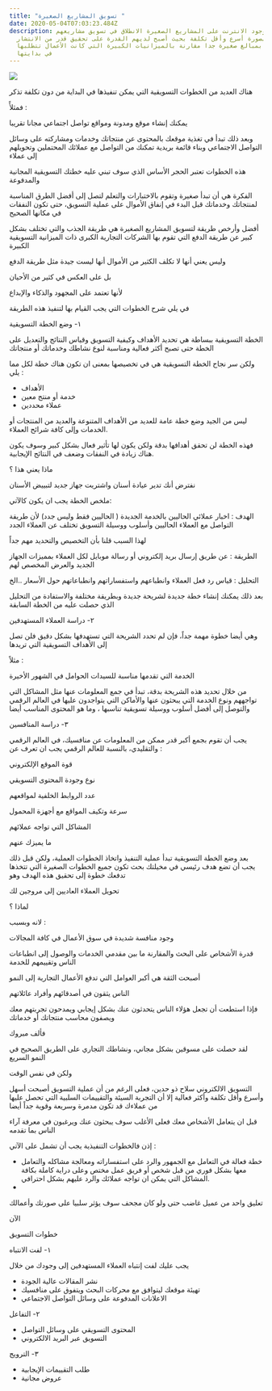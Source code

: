```yaml
---
title: "تسويق المشاريع الصغيرة "
date: 2020-05-04T07:03:23.484Z
description: سهل وجود الانترنت على المشاريع الصغيرة الانطلاق في تسويق مشاريعهم
  بصورة أسرع وأقل تكلفة بحيث أصبح لديهم القدرة على تحقيق قدر من الانتشار
  والتسويق بمبالغ صغيرة جدا مقارنة بالميزانيات الكبيرة التي كانت الأعمال تتطلبها
  في بدايتها
---
```



![](https://lh4.googleusercontent.com/W3eJxAnbDh0eMQtkkJR7A7E5vcWryofoI12G4XXlublEZ0BFzvtGEuGa49BrvDuE9YvTC8njyjI9J_ojw6oYgXX4BRVryfMA-2Dw2K6gX5mNbxAP6-dyp43LOYPuYhuvIka3UJgJ)





هناك العديد من الخطوات التسويقية التي يمكن تنفيذها في البداية من دون تكلفة تذكر



فمثلأً :



يمكنك إنشاء موقع ومدونة ومواقع تواصل اجتماعي مجانا تقريبا



وبعد ذلك تبدأ في تغذية موقعك بالمحتوى عن منتجاتك وخدمات ومشاركته على وسائل التواصل الاجتماعي وبناء قائمة بريدية تمكنك من التواصل مع عملائك المحتملين وتحويلهم إلى عملاء



هذه الخطوات تعتبر الحجر الأساس الذي سوف تبني عليه خطتك التسويقية المجانية والمدفوعة



الفكرة هي أن تبدأ صغيرة وتقوم بالاختبارات والتعلم لتصل إلى أفضل الطرق المناسبة لمنتجاتك وخدماتك قبل البدء في إنفاق الأموال على عملية التسويق، حتى تكون النفقات في مكانها الصحيح



أفضل وأرخص طريقة لتسويق المشاريع الصغيرة هي طريقة الجذب والتي تختلف بشكل كبير عن طريقة الدفع التي تقوم بها الشركات التجارية الكبرى ذات الميزانية التسويقية الكبيرة



وليس يعني أنها لا تكلف الكثير من الأموال أنها ليست جيدة مثل طريقة الدفع



بل على العكس في كثير من الأحيان



لأنها تعتمد على المجهود والذكاء والإبداع



في يلي شرح الخطوات التي يجب القيام بها لتنفيذ هذه الطريقة



١- وضع الخطة التسويقية



الخطة التسويقية ببساطة هي تحديد الأهداف وكيفية التسويق وقياس النتائج والتعديل على الخطة حتى تصبح أكثر فعالية ومناسبة لنوع نشاطك وخدماتك أو منتجاتك



ولكن سر نجاح الخطة التسويقية هي في تخصيصها بمعنى ان تكون هناك خطة لكل مما يلي :



* الأهداف
* خدمة أو منتج معين
* عملاء محددين



ليس من الجيد وضع خطة عامة للعديد من الأهداف المتنوعة والعديد من المنتجات أو الخدمات وإلى كافة شرائح العملاء.



فهذه الخطة لن تحقق أهدافها بدقة ولكن يكون لها تأثير فعال بشكل كبير وسوف يكون هناك زيادة في النفقات وضعف في النتائج الإيجابية.



ماذا يعني هذا ؟



نفترض أنك تدير عيادة أسنان واشتريت جهاز جديد لتبييض الأسنان



ملخص الخطة يجب ان يكون كالآتي:



الهدف : اخبار عملائي الحاليين بالخدمة الجديدة ( الحاليين فقط وليس جدد) لأن طريقة التواصل مع العملاء الحاليين وأسلوب ووسيلة التسويق تختلف عن العملاء الجدد



لهذا السبب قلنا بأن التخصيص والتحديد مهم جداً



الطريقة : عن طريق إرسال بريد إلكتروني أو رسالة موبايل لكل العملاء بمميزات الجهاز الجديد والعرض المخصص لهم



التحليل : قياس رد فعل العملاء وانطباعهم واستفساراتهم وانطباعاتهم حول الأسعار ..الخ



بعد ذلك يمكنك إنشاء خطة جديدة لشريحة جديدة وبطريقة مختلفة والاستفادة من التحليل الذي حصلت عليه من الخطة السابقة



٢- دراسة العملاء المستهدفين



وهي أيضا خطوة مهمة جداً، فإن لم تحدد الشريحة التي تستهدفها بشكل دقيق فلن تصل إلى الأهداف التسويقية التي تريدها



مثلاً :



الخدمة التي تقدمها مناسبة للسيدات الحوامل في الشهور الأخيرة



من خلال تحديد هذه الشريحة بدقة، تبدأ في جمع المعلومات عنها مثل المشاكل التي تواجههم ونوع الخدمة التي يبحثون عنها والأماكن التي يتواجدون عليها في العالم الرقمي والتوصل إلى أفضل أسلوب ووسيلة تسويقية تناسبها ، وما هو المحتوى المناسب أيضا



٣- دراسة المنافسين



يجب أن تقوم بجمع أكبر قدر ممكن من المعلومات عن منافسيك، في العالم الرقمي والتقليدي، بالنسبة للعالم الرقمي يجب ان تعرف عن :



قوة الموقع الإلكتروني



نوع وجودة المحتوى التسويقي



عدد الروابط الخلفية لمواقعهم



سرعة وتكيف المواقع مع أجهزة المحمول



المشاكل التي تواجه عملائهم



ما يميزك عنهم



بعد وضع الخطة التسويقية تبدأ عملية التنفيذ واتخاذ الخطوات العملية، ولكن قبل ذلك يجب أن تضع هدف رئيسي في مخيلتك بحث تكون جميع الخطوات الصغيرة التي تتخذها تدفعك خطوة إلى تحقيق هذه الهدف وهو



تحويل العملاء العاديين إلى مروجين لك



لماذا ؟



لانه وبسبب :



وجود منافسة شديدة في سوق الأعمال في كافة المجالات

قدرة الأشخاص على البحث والمقارنة ما بين مقدمي الخدمات والوصول إلى انطباعات الناس وتقييمهم للخدمة



أصبحت الثقة هي أكبر العوامل التي تدفع الأعمال التجارية إلى النمو



الناس يثقون في أصدقائهم وأفراد عائلاتهم



فإذا استطعت أن تجعل هؤلاء الناس يتحدثون عنك بشكل إيجابي ويمدحون تجربتهم معك ويصفون محاسب منتجاتك أو خدماتك



فألف مبروك



لقد حصلت على مسوقين بشكل مجاني، ونشاطك التجاري على الطريق الصحيح في النمو السريع



ولكن في نفس الوقت



التسويق الالكتروني سلاح ذو حدين، فعلى الرغم من أن عملية التسويق أصبحت أسهل وأسرع وأقل تكلفة وأكثر فعالية إلا أن التجربة السيئة والتقييمات السلبية التي تحصل عليها من عملاءك قد تكون مدمرة وسريعة وقوية جداً أيضا



قبل ان يتعامل الأشخاص معك فعلى الأغلب سوف يبحثون عنك ويرغبون في معرفة آراء الناس بما تقدمه



إذن فالخطوات التنفيذية يجب أن تشمل على الآتي :



* خطة فعالة في التعامل مع الجمهور والرد على استفساراته ومعالجة مشاكله والتعامل معها بشكل فوري من قبل شخص أو فريق عمل مختص وعلى دراية كاملة بكافة المشاكل التي يمكن ان تواجه عملائك والرد عليهم بشكل احترافي.
*

تعليق واحد من عميل غاضب حتى ولو كان مجحف سوف يؤثر سلبيا على صورتك وأعمالك



الآن



خطوات التسويق



١- لفت الانتباه



يجب عليك لفت إنتباه العملاء المستهدفين إلى وجودك من خلال



* نشر المقالات عالية الجودة
* تهيئة موقعك ليتوافق مع محركات البحث ويتفوق على منافسيك
* الاعلانات المدفوعة على وسائل التواصل الاجتماعي



٢- التفاعل



* المحتوى التسويقي على وسائل التواصل
* التسويق عبر البريد الالكتروني



٣- الترويج



* طلب التقييمات الإيجابية
* عروض مجانية